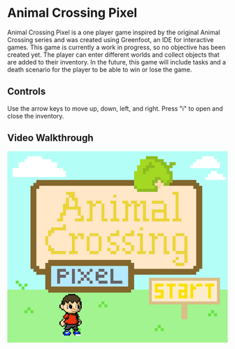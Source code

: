 # Animal Crossing Pixel

Animal Crossing Pixel is a one player game inspired by the original Animal Crossing series and was created using Greenfoot, an IDE for interactive games. This game is currently a work in progress, so no objective has been created yet. The player can enter different worlds and collect objects that are added to their inventory. In the future, this game will include tasks and a death scenario for the player to be able to win or lose the game.

## Controls
Use the arrow keys to move up, down, left, and right.
Press "i" to open and close the inventory.

## Video Walkthrough
<img src='https://github.com/katnguyen143/animal_crossing_pixel/blob/master/animal_crossing_pixel.gif' title='Video Walkthrough' width='' alt='Video Walkthrough' />
